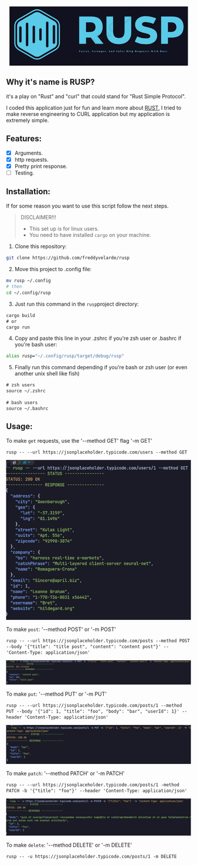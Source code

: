<!-- ![main screen](./screenshots/rusp-cover.png) -->
<p align="center">
  <img src="./screenshots/rusp-cover.png" />
</p>

## Why it's name is RUSP?

it's a play on "Rust" and "curl" that could stand for "Rust Simple Protocol".

I coded this application just for fun and learn more about [RUST](https://www.rust-lang.org/learn),
I tried to make reverse engineering to CURL application but my application is extremely simple.

## Features:

- [x] Arguments.
- [x] http requests.
- [x] Pretty print response.
- [ ] Testing.

## Installation:

If for some reason you want to use this script follow the next steps.

> DISCLAIMER!!!
>
> - This set up is for linux users.
> - You need to have installed `cargo` on your machine.

1. Clone this repository:

```sh
git clone https://github.com/freddyvelarde/rusp
```

2. Move this project to .config file:

```sh
mv rusp ~/.config
# then
cd ~/.config/rusp
```

3. Just run this command in the `rusp`project directory:

```
cargo build
# or
cargo run
```

4. Copy and paste this line in your .zshrc if you're zsh user or .bashrc if you're bash user:

```bash
alias rusp="~/.config/rusp/target/debug/rusp"
```

5. Finally run this command depending if you're bash or zsh user (or even another unix shell like fish)

```shell
# zsh users
source ~/.zshrc

# bash users
source ~/.bashrc
```

## Usage:

To make `get` requests, use the '--method GET' flag '-m GET'

```shell
rusp -- --url https://jsonplaceholder.typicode.com/users --method GET
```

![get screen](./screenshots/get-req.png)

To make `post`: '--method POST' or '-m POST'

```shell
rusp -- --url https://jsonplaceholder.typicode.com/posts --method POST --body '{"title": "title post", "content": "content post"}' -- 'Content-Type: application/json'
```

![post screen](./screenshots/post-req.png)

To make `put`: '--method PUT' or '-m PUT'

```shell
rusp -- --url https://jsonplaceholder.typicode.com/posts/1 --method PUT --body '{"id": 1, "title": "foo", "body": "bar", "userId": 1}' --header 'Content-Type: application/json'
```

![post screen](./screenshots/put-req.png)

To make `patch`: '--method PATCH' or '-m PATCH'

```shell
rusp -- --url https://jsonplaceholder.typicode.com/posts/1 -method PATCH -b '{"title": "foo"}' --header 'Content-Type: application/json'
```

![post screen](./screenshots/patch-req.png)

To make `delete`: '--method DELETE' or '-m DELETE'

```shell
rusp -- -u https://jsonplaceholder.typicode.com/posts/1 -m DELETE
```
